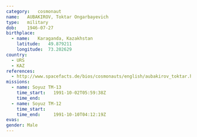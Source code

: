 ```yaml
---
category:	cosmonaut
name:	AUBAKIROV, Toktar Ongarbayevich
type:	military
dob:	1946-07-27
birthplace:
  - name:	Karaganda, Kazakhstan
    latitude:	49.879211
    longitude:	73.202629
country:
  - URS
  - KAZ
references:
  - http://www.spacefacts.de/bios/cosmonauts/english/aubakirov_toktar.htm
missions:
  - name: Soyuz TM-13
    time_start:   1991-10-02T05:59:38Z
    time_end:     
  - name: Soyuz TM-12
    time_start:   
    time_end:     1991-10-10T04:12:19Z
evas:
gender:	Male
---
```

